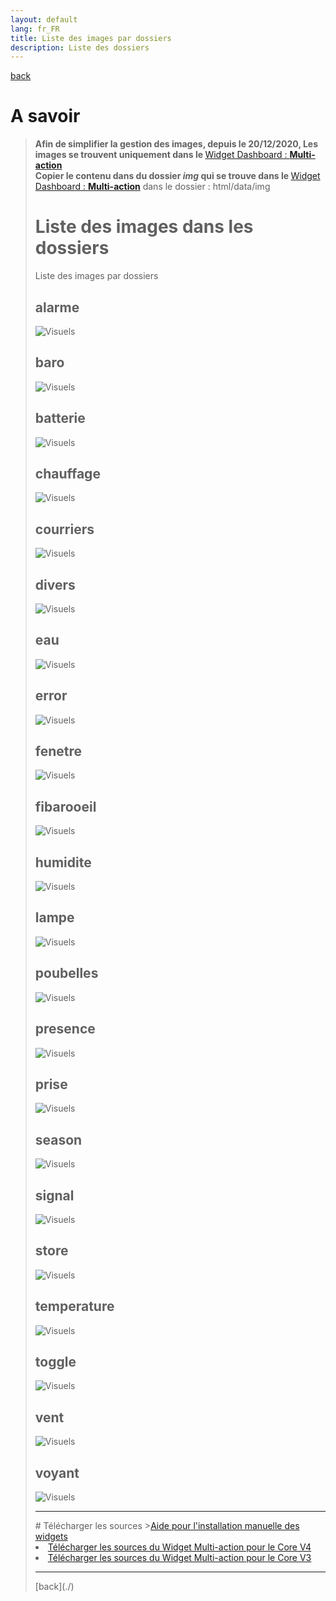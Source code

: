 ```yaml
---
layout: default
lang: fr_FR
title: Liste des images par dossiers
description: Liste des dossiers
---
```


[back](./)

# A savoir

<blockquote>
<b>Afin de simplifier la gestion des images, depuis le 20/12/2020, Les images se trouvent uniquement dans le </b><a href="WIDGET_d_Multi_action_Defaut">Widget Dashboard : <b>Multi-action</b></a>
<br>
<b>Copier le contenu dans du dossier <i>img</i> qui se trouve dans le </b><a href="WIDGET_d_Multi_action_Defaut">Widget Dashboard : <b>Multi-action</b></a> dans le dossier : html/data/img</b>

# Liste des images dans les dossiers

Liste des images par dossiers

## alarme

<img src="../{{site.img}}/visuel/alarme.png" alt="Visuels" />

## baro

<img src="../{{site.img}}/visuel/baro.png" alt="Visuels" />

## batterie

<img src="../{{site.img}}/visuel/batterie.png" alt="Visuels" />

## chauffage

<img src="../{{site.img}}/visuel/chauffage.png" alt="Visuels" />

## courriers

<img src="../{{site.img}}/visuel/courriers.png" alt="Visuels" />

## divers

<img src="../{{site.img}}/visuel/divers.png" alt="Visuels" />

## eau

<img src="../{{site.img}}/visuel/eau.png" alt="Visuels" />

## error

<img src="../{{site.img}}/visuel/error.png" alt="Visuels" />

## fenetre

<img src="../{{site.img}}/visuel/fenetre.png" alt="Visuels" />

## fibarooeil

<img src="../{{site.img}}/visuel/oeil.png" alt="Visuels" />

## humidite

<img src="../{{site.img}}/visuel/humidite.png" alt="Visuels" />

## lampe

<img src="../{{site.img}}/visuel/lampe.png" alt="Visuels" />

## poubelles

<img src="../{{site.img}}/visuel/poubelles.png" alt="Visuels" />

## presence

<img src="../{{site.img}}/visuel/presence.png" alt="Visuels" />

## prise

<img src="../{{site.img}}/visuel/prise.png" alt="Visuels" />

## season

<img src="../{{site.img}}/visuel/saison.png" alt="Visuels" />

## signal

<img src="../{{site.img}}/visuel/signal.png" alt="Visuels" />

## store

<img src="../{{site.img}}/visuel/store.png" alt="Visuels" />

## temperature

<img src="../{{site.img}}/visuel/temperature.png" alt="Visuels" />

## toggle

<img src="../{{site.img}}/visuel/toggle.png" alt="Visuels" />

## vent

<img src="../{{site.img}}/visuel/vent.png" alt="Visuels" />

## voyant

<img src="../{{site.img}}/visuel/voyant.png" alt="Visuels" />

<hr />
# Télécharger les sources
><a href="{{site.baseurl}}/{{site.help}}/{{page.lang}}/install_manu">Aide pour l'installation manuelle des widgets</a>
<br/>

<li><a href="https://github.com/JEALG/JEEDOM-Multi_action-Defaut--mobile/tree/masterv4">Télécharger les sources du Widget Multi-action pour le Core V4</a></li>
<li><a href="https://github.com/JEALG/JEEDOM-Multi_action-Defaut--mobile/tree/master">Télécharger les sources du Widget Multi-action pour le Core V3</a></li>

<hr />
[back](./)
